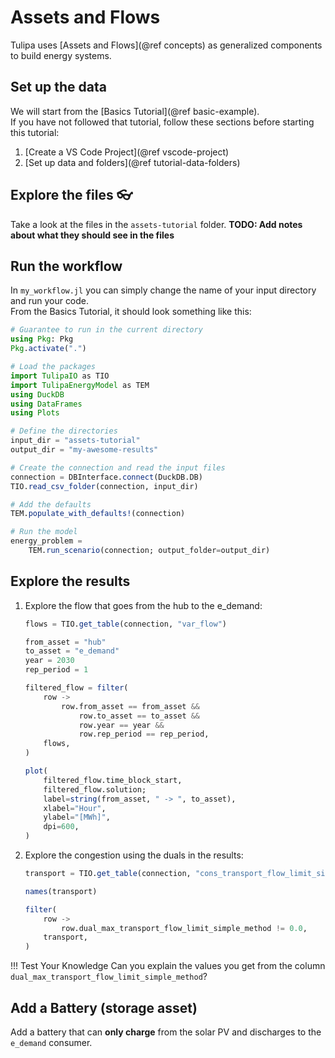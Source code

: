 # Assets and Flows

Tulipa uses [Assets and Flows](@ref concepts) as generalized components to build energy systems.

## Set up the data

We will start from the [Basics Tutorial](@ref basic-example).\
If you have not followed that tutorial, follow these sections before starting this tutorial:

1. [Create a VS Code Project](@ref vscode-project)
1. [Set up data and folders](@ref tutorial-data-folders)

## Explore the files :eyeglasses:

Take a look at the files in the `assets-tutorial` folder.
**TODO: Add notes about what they should see in the files**

## Run the workflow

In `my_workflow.jl` you can simply change the name of your input directory and run your code.\
From the Basics Tutorial, it should look something like this:

```julia
# Guarantee to run in the current directory
using Pkg: Pkg
Pkg.activate(".")

# Load the packages
import TulipaIO as TIO
import TulipaEnergyModel as TEM
using DuckDB
using DataFrames
using Plots

# Define the directories
input_dir = "assets-tutorial"
output_dir = "my-awesome-results"

# Create the connection and read the input files
connection = DBInterface.connect(DuckDB.DB)
TIO.read_csv_folder(connection, input_dir)

# Add the defaults
TEM.populate_with_defaults!(connection)

# Run the model
energy_problem =
    TEM.run_scenario(connection; output_folder=output_dir)
```

## Explore the results

1. Explore the flow that goes from the hub to the e_demand:

    ```julia
    flows = TIO.get_table(connection, "var_flow")

    from_asset = "hub"
    to_asset = "e_demand"
    year = 2030
    rep_period = 1

    filtered_flow = filter(
        row ->
            row.from_asset == from_asset &&
                row.to_asset == to_asset &&
                row.year == year &&
                row.rep_period == rep_period,
        flows,
    )

    plot(
        filtered_flow.time_block_start,
        filtered_flow.solution;
        label=string(from_asset, " -> ", to_asset),
        xlabel="Hour",
        ylabel="[MWh]",
        dpi=600,
    )
    ```

1. Explore the congestion using the duals in the results:

    ```julia
    transport = TIO.get_table(connection, "cons_transport_flow_limit_simple_method")

    names(transport)

    filter(
        row ->
            row.dual_max_transport_flow_limit_simple_method != 0.0,
        transport,
    )
    ```

!!! Test Your Knowledge
    Can you explain the values you get from the column `dual_max_transport_flow_limit_simple_method`?

## Add a Battery (storage asset)

Add a battery that can **only charge** from the solar PV and discharges to the `e_demand` consumer.
